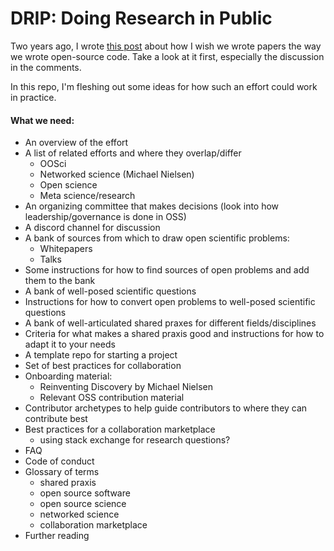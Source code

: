 # DRIP: Doing Research in Public

Two years ago, I wrote [this post](https://www.linkedin.com/posts/agata-branczyk_research-opensource-openscience-activity-6843530675270877184-L1un/) about how I wish we wrote papers the way we wrote open-source code. Take a look at it first, especially the discussion in the comments. 

In this repo, I'm fleshing out some ideas for how such an effort could work in practice. 

#### What we need:
- An overview of the effort
- A list of related efforts and where they overlap/differ
   - OOSci
   - Networked science (Michael Nielsen)
   - Open science
   - Meta science/research
- An organizing committee that makes decisions (look into how leadership/governance is done in OSS)
- A discord channel for discussion 
- A bank of sources from which to draw open scientific problems:
  - Whitepapers
  - Talks
- Some instructions for how to find sources of open problems and add them to the bank
- A bank of well-posed scientific questions
- Instructions for how to convert open problems to well-posed scientific questions
- A bank of well-articulated shared praxes for different fields/disciplines 
- Criteria for what makes a shared praxis good and instructions for how to adapt it to your needs 
- A template repo for starting a project 
- Set of best practices for collaboration 
- Onboarding material:
  - Reinventing Discovery by Michael Nielsen
  - Relevant OSS contribution material 
- Contributor archetypes to help guide contributors to where they can contribute best
- Best practices for a collaboration marketplace
  - using stack exchange for research questions?
- FAQ
- Code of conduct
- Glossary of terms
    - shared praxis
    - open source software
    - open source science
    - networked science
    - collaboration marketplace
- Further reading





































